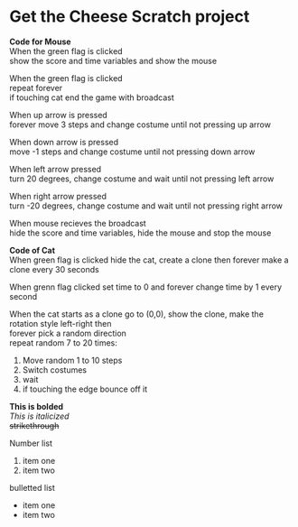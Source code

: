 # Get the Cheese Scratch project


**Code for Mouse** <br>
When the green flag is clicked<br>
show the score and time variables and show the mouse


When the green flag is clicked<br> 
repeat forever<br> 
if touching cat end the game with broadcast


When up arrow is pressed <br>
forever move 3 steps and change costume until not pressing up arrow


When down arrow is pressed<br> 
move -1 steps and change costume until not pressing down arrow


When left arrow pressed<br> 
turn 20 degrees, change costume and wait until not pressing left arrow 


When right arrow pressed<br>
turn -20 degrees, change costume and wait until not pressing right arrow 


When mouse recieves the broadcast<br>
hide the score and time variables, hide the mouse and stop the mouse


**Code of Cat**<br>
When green flag is clicked hide the cat, create a clone then forever make a clone every 30 seconds


When grenn flag clicked set time to 0 and forever change time by 1 every second


When the cat starts as a clone go to (0,0), show the clone, make the rotation style left-right then<br>
forever pick a random direction<br>
repeat random 7 to 20 times:
1. Move random 1 to 10 steps
2. Switch costumes
3. wait
4. if touching the edge bounce off it


**This is bolded** <br>
*This is italicized* <br>
~~strikethrough~~


Number list
1. item one
2. item two

bulletted list
* item one
* item two

